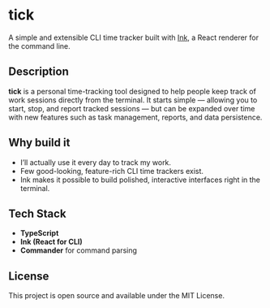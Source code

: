 # tick

A simple and extensible CLI time tracker built with [Ink](https://github.com/vadimdemedes/ink), a React renderer for the command line.

## Description

**tick** is a personal time-tracking tool designed to help people keep track of work sessions directly from the terminal.
It starts simple — allowing you to start, stop, and report tracked sessions — but can be expanded over time with new features such as task management, reports, and data persistence.

## Why build it

- I’ll actually use it every day to track my work.
- Few good-looking, feature-rich CLI time trackers exist.
- Ink makes it possible to build polished, interactive interfaces right in the terminal.

## Tech Stack

- **TypeScript**
- **Ink (React for CLI)**
- **Commander** for command parsing

## License

This project is open source and available under the MIT License.
